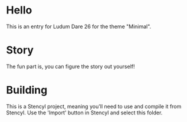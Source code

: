# Hello

This is an entry for Ludum Dare 26 for the theme "Minimal".

# Story

The fun part is, you can figure the story out yourself!

# Building

This is a Stencyl project, meaning you'll need to use and compile it from Stencyl. Use the 'Import' button in Stencyl and select this folder.
